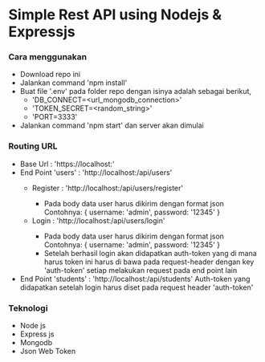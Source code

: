 # Simple Rest API using Nodejs & Expressjs

### Cara menggunakan

-   Download repo ini
-   Jalankan command 'npm install'
-   Buat file '.env' pada folder repo dengan isinya adalah sebagai berikut,
    -   'DB_CONNECT=<url_mongodb_connection>'
    -   'TOKEN_SECRET=<random_string>'
    -   'PORT=3333'
-   Jalankan command 'npm start' dan server akan dimulai

### Routing URL

-   Base Url : 'https://localhost:<PORT>'
-   End Point 'users' : 'http://localhost:<PORT>/api/users'
    -   Register : 'http://localhost:<PORT>/api/users/register'
        -   Pada body data user harus dikirim dengan format json
            Contohnya: { username: 'admin', password: '12345' }
    -   Login : 'http://localhost:<PORT>/api/users/login'
        -   Pada body data user harus dikirim dengan format json
            Contohnya: { username: 'admin', password: '12345' }
        -   Setelah berhasil login akan didapatkan auth-token yang di mana harus token ini harus di bawa pada request-header dengan key 'auth-token' setiap melakukan request pada end point lain
-   End Point 'students' : 'http://localhost:<PORT>/api/students'
    Auth-token yang didapatkan setelah login harus diset pada request header 'auth-token'

### Teknologi

-   Node js
-   Express js
-   Mongodb
-   Json Web Token
